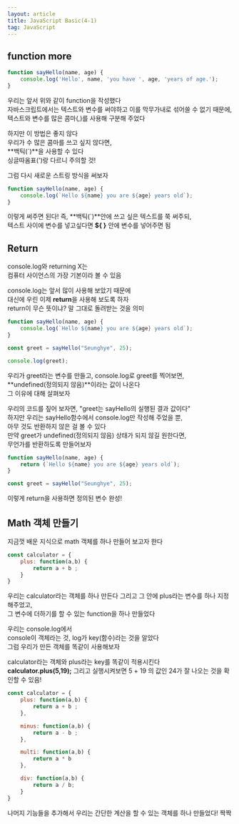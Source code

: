 ```yaml
---
layout: article
title: JavaScript Basic(4-1)
tag: JavaScript
---
```


## function more

```js
function sayHello(name, age) {
    console.log('Hello', name, 'you have ', age, 'years of age.');
}
```
우리는 앞서 위와 같이 function을 작성했다  
자바스크립트에서는 텍스트와 변수를 써야하고 이를 막무가내로 섞어쓸 수 없기 때문에,  
텍스트와 변수를 많은 콤마(,)를 사용해 구분해 주었다  

하지만 이 방법은 좋지 않다  
우리가 수 많은 콤마를 쓰고 싶지 않다면,  
**백틱(`)**을 사용할 수 있다  
싱글따옴표(')랑 다르니 주의할 것!

그럼 다시 새로운 스트링 방식을 써보자

```js
function sayHello(name, age) {
    console.log(`Hello ${name} you are ${age} years old`);
}
```
이렇게 써주면 된다!
즉, **백틱(`)**안에 쓰고 싶은 텍스트를 쭉 써주되,  
텍스트 사이에 변수를 넣고싶다면 **${ }** 안에 변수를 넣어주면 됨  

## Return

console.log와 returning X는  
컴퓨터 사이언스의 가장 기본이라 볼 수 있음

console.log는 앞서 많이 사용해 보았기 때문에  
대신에 우린 이제 **return**을 사용해 보도록 하자  
return이 무슨 뜻이냐? 말 그대로 돌려받는 것을 의미  


```js
function sayHello(name, age) {
    console.log(`Hello ${name} you are ${age} years old`);
}

const greet = sayHello("Seunghye", 25);

console.log(greet);
```

우리가 greet라는 변수를 만들고, console.log로 greet를 찍어보면,  
**undefined(정의되지 않음)**이라는 값이 나온다  
그 이유에 대해 살펴보자  

우리의 코드를 짚어 보자면,
"greet는 sayHello의 실행된 결과 값이다"  
하지만 우리는 sayHello함수에서 console.log만 작성해 주었을 뿐,  
아무 것도 반환하지 않은 걸 볼 수 있다  
만약 greet가 undefined(정의되지 않음) 상태가 되지 않길 원한다면,  
무언가를 반환하도록 만들어보자  

```js
function sayHello(name, age) {
    return (`Hello ${name} you are ${age} years old`);
}

const greet = sayHello("Seunghye", 25);
```
이렇게 return을 사용하면 정의된 변수 완성!  

## Math 객체 만들기

지금껏 배운 지식으로 math 객체를 하나 만들어 보고자 한다  
```js
const calculator = {
    plus: function(a,b) {
        return a + b ;
    }
}
```
우리는 calculator라는 객체를 하나 만든다
그리고 그 안에 plus라는 변수를 하나 지정해주었고,  
그 변수에 더하기를 할 수 있는 function을 하나 만들었다  

우리는 console.log에서  
console이 객체라는 것, log가 key(함수)라는 것을 알았다  
그럼 우리가 만든 객체를 똑같이 사용해보자

calculator라는 객체와 plus라는 key를 똑같이 적용시킨다  
**calculator.plus(5,19);**
그리고 실행시켜보면 5 + 19 의 값인 24가 잘 나오는 것을 확인할 수 있음!

```js
const calculator = {
    plus: function(a,b) {
        return a + b ;
    },

    minus: function(a,b) {
        return a - b ;
    },

    multi: function(a,b) {
        return a * b
    },

    div: function(a,b) {
        return a / b;
    }
}
```
나머지 기능들을 추가해서 우리는 간단한 계산을 할 수 있는 객체를 하나 만들었다! 짝짝  